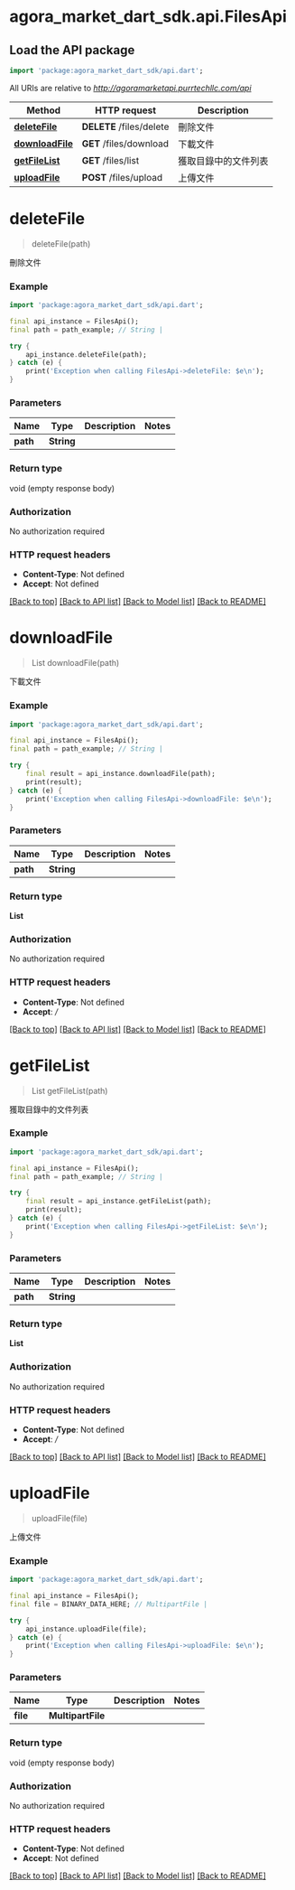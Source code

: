 # agora_market_dart_sdk.api.FilesApi

## Load the API package
```dart
import 'package:agora_market_dart_sdk/api.dart';
```

All URIs are relative to *http://agoramarketapi.purrtechllc.com/api*

Method | HTTP request | Description
------------- | ------------- | -------------
[**deleteFile**](FilesApi.md#deletefile) | **DELETE** /files/delete | 刪除文件
[**downloadFile**](FilesApi.md#downloadfile) | **GET** /files/download | 下載文件
[**getFileList**](FilesApi.md#getfilelist) | **GET** /files/list | 獲取目錄中的文件列表
[**uploadFile**](FilesApi.md#uploadfile) | **POST** /files/upload | 上傳文件


# **deleteFile**
> deleteFile(path)

刪除文件

### Example
```dart
import 'package:agora_market_dart_sdk/api.dart';

final api_instance = FilesApi();
final path = path_example; // String | 

try {
    api_instance.deleteFile(path);
} catch (e) {
    print('Exception when calling FilesApi->deleteFile: $e\n');
}
```

### Parameters

Name | Type | Description  | Notes
------------- | ------------- | ------------- | -------------
 **path** | **String**|  | 

### Return type

void (empty response body)

### Authorization

No authorization required

### HTTP request headers

 - **Content-Type**: Not defined
 - **Accept**: Not defined

[[Back to top]](#) [[Back to API list]](../README.md#documentation-for-api-endpoints) [[Back to Model list]](../README.md#documentation-for-models) [[Back to README]](../README.md)

# **downloadFile**
> List<String> downloadFile(path)

下載文件

### Example
```dart
import 'package:agora_market_dart_sdk/api.dart';

final api_instance = FilesApi();
final path = path_example; // String | 

try {
    final result = api_instance.downloadFile(path);
    print(result);
} catch (e) {
    print('Exception when calling FilesApi->downloadFile: $e\n');
}
```

### Parameters

Name | Type | Description  | Notes
------------- | ------------- | ------------- | -------------
 **path** | **String**|  | 

### Return type

**List<String>**

### Authorization

No authorization required

### HTTP request headers

 - **Content-Type**: Not defined
 - **Accept**: */*

[[Back to top]](#) [[Back to API list]](../README.md#documentation-for-api-endpoints) [[Back to Model list]](../README.md#documentation-for-models) [[Back to README]](../README.md)

# **getFileList**
> List<String> getFileList(path)

獲取目錄中的文件列表

### Example
```dart
import 'package:agora_market_dart_sdk/api.dart';

final api_instance = FilesApi();
final path = path_example; // String | 

try {
    final result = api_instance.getFileList(path);
    print(result);
} catch (e) {
    print('Exception when calling FilesApi->getFileList: $e\n');
}
```

### Parameters

Name | Type | Description  | Notes
------------- | ------------- | ------------- | -------------
 **path** | **String**|  | 

### Return type

**List<String>**

### Authorization

No authorization required

### HTTP request headers

 - **Content-Type**: Not defined
 - **Accept**: */*

[[Back to top]](#) [[Back to API list]](../README.md#documentation-for-api-endpoints) [[Back to Model list]](../README.md#documentation-for-models) [[Back to README]](../README.md)

# **uploadFile**
> uploadFile(file)

上傳文件

### Example
```dart
import 'package:agora_market_dart_sdk/api.dart';

final api_instance = FilesApi();
final file = BINARY_DATA_HERE; // MultipartFile | 

try {
    api_instance.uploadFile(file);
} catch (e) {
    print('Exception when calling FilesApi->uploadFile: $e\n');
}
```

### Parameters

Name | Type | Description  | Notes
------------- | ------------- | ------------- | -------------
 **file** | **MultipartFile**|  | 

### Return type

void (empty response body)

### Authorization

No authorization required

### HTTP request headers

 - **Content-Type**: Not defined
 - **Accept**: Not defined

[[Back to top]](#) [[Back to API list]](../README.md#documentation-for-api-endpoints) [[Back to Model list]](../README.md#documentation-for-models) [[Back to README]](../README.md)

